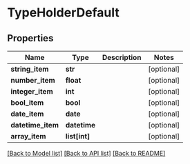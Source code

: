 # TypeHolderDefault

## Properties
Name | Type | Description | Notes
------------ | ------------- | ------------- | -------------
**string_item** | **str** |  | [optional] 
**number_item** | **float** |  | [optional] 
**integer_item** | **int** |  | [optional] 
**bool_item** | **bool** |  | [optional] 
**date_item** | **date** |  | [optional] 
**datetime_item** | **datetime** |  | [optional] 
**array_item** | **list[int]** |  | [optional] 

[[Back to Model list]](../README.md#documentation-for-models) [[Back to API list]](../README.md#documentation-for-api-endpoints) [[Back to README]](../README.md)



